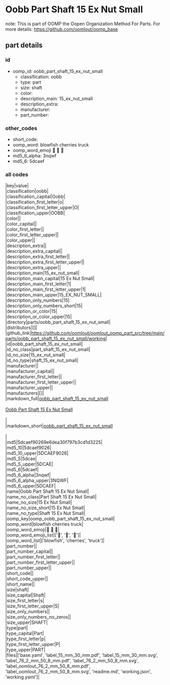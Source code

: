 # Oobb Part Shaft 15 Ex Nut Small  

note: This is part of OOMP the Oopen Organization Method For Parts. For more details: https://github.com/oomlout/oomp_base

##  part details





### id
* oomp_id: oobb_part_shaft_15_ex_nut_small
  * classification: oobb
  * type: part
  * size: shaft
  * color: 
  * description_main: 15_ex_nut_small
  * description_extra: 
  * manufacturer: 
  * part_number: 

### other_codes
* short_code: 
* oomp_word: blowfish cherries truck
* oomp_word_emoji :blowfish: :cherries: :truck:
* md5_6_alpha: 3nqwf
* md5_6: 5dcaef

### all codes 
|key|value|  
|classification|oobb|  
|classification_capital|Oobb|  
|classification_first_letter|o|  
|classification_first_letter_upper|O|  
|classification_upper|OOBB|  
|color||  
|color_capital||  
|color_first_letter||  
|color_first_letter_upper||  
|color_upper||  
|description_extra||  
|description_extra_capital||  
|description_extra_first_letter||  
|description_extra_first_letter_upper||  
|description_extra_upper||  
|description_main|15_ex_nut_small|  
|description_main_capital|15 Ex Nut Small|  
|description_main_first_letter|1|  
|description_main_first_letter_upper|1|  
|description_main_upper|15_EX_NUT_SMALL|  
|description_only_numbers|15|  
|description_only_numbers_short|15|  
|description_or_color|15|  
|description_or_color_upper|15|  
|directory|parts/oobb_part_shaft_15_ex_nut_small|  
|distributors|[]|  
|github_link|https://github.com/oomlout/oomlout_oomp_part_src/tree/main/parts/oobb_part_shaft_15_ex_nut_small/working|  
|id|oobb_part_shaft_15_ex_nut_small|  
|id_no_class|part_shaft_15_ex_nut_small|  
|id_no_size|15_ex_nut_small|  
|id_no_type|shaft_15_ex_nut_small|  
|manufacturer||  
|manufacturer_capital||  
|manufacturer_first_letter||  
|manufacturer_first_letter_upper||  
|manufacturer_upper||  
|manufacturers|[]|  
|markdown_full|[oobb_part_shaft_15_ex_nut_small](https://github.com/oomlout/oomlout_oomp_part_src/tree/main/parts/oobb_part_shaft_15_ex_nut_small/working)<br>[](https://github.com/oomlout/oomlout_oomp_part_src/tree/main/parts/oobb_part_shaft_15_ex_nut_small/working)<br>[Oobb Part Shaft 15 Ex Nut Small](https://github.com/oomlout/oomlout_oomp_part_src/tree/main/parts/oobb_part_shaft_15_ex_nut_small/working)<br><br>|  
|markdown_short|[oobb_part_shaft_15_ex_nut_small](https://github.com/oomlout/oomlout_oomp_part_src/tree/main/parts/oobb_part_shaft_15_ex_nut_small/working)<br><br>|  
|md5|5dcaef90269e6dea30f797b3cd1d3225|  
|md5_10|5dcaef9026|  
|md5_10_upper|5DCAEF9026|  
|md5_5|5dcae|  
|md5_5_upper|5DCAE|  
|md5_6|5dcaef|  
|md5_6_alpha|3nqwf|  
|md5_6_alpha_upper|3NQWF|  
|md5_6_upper|5DCAEF|  
|name|Oobb Part Shaft 15 Ex Nut Small|  
|name_no_class|Part Shaft 15 Ex Nut Small|  
|name_no_size|15 Ex Nut Small|  
|name_no_size_short|15 Ex Nut Small|  
|name_no_type|Shaft 15 Ex Nut Small|  
|oomp_key|oomp_oobb_part_shaft_15_ex_nut_small|  
|oomp_word|blowfish cherries truck|  
|oomp_word_emoji|:blowfish: :cherries: :truck:|  
|oomp_word_emoji_list|[':blowfish:', ':cherries:', ':truck:']|  
|oomp_word_list|['blowfish', 'cherries', 'truck']|  
|part_number||  
|part_number_capital||  
|part_number_first_letter||  
|part_number_first_letter_upper||  
|part_number_upper||  
|short_code||  
|short_code_upper||  
|short_name||  
|size|shaft|  
|size_capital|Shaft|  
|size_first_letter|s|  
|size_first_letter_upper|S|  
|size_only_numbers||  
|size_only_numbers_no_zeros||  
|size_upper|SHAFT|  
|type|part|  
|type_capital|Part|  
|type_first_letter|p|  
|type_first_letter_upper|P|  
|type_upper|PART|  
|files|['base.yaml', 'label_15_mm_30_mm.pdf', 'label_15_mm_30_mm.svg', 'label_76_2_mm_50_8_mm.pdf', 'label_76_2_mm_50_8_mm.svg', 'label_oomlout_76_2_mm_50_8_mm.pdf', 'label_oomlout_76_2_mm_50_8_mm.svg', 'readme.md', 'working.json', 'working.yaml']|  
